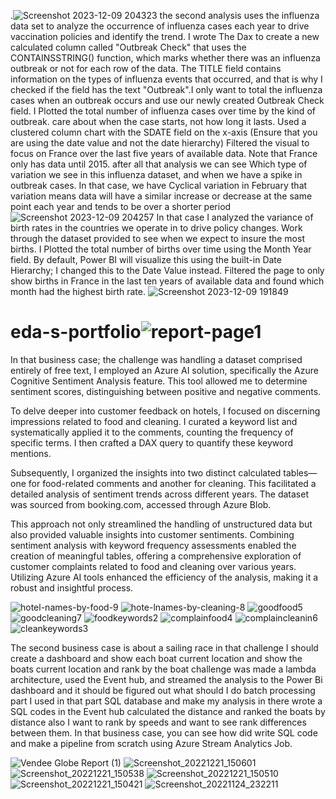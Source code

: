  .![Screenshot 2023-12-09 204323](https://github.com/edriska/eda-s-portfolio/assets/103993701/887fa7d2-4cb0-4228-8539-8ec453b17067)
the second analysis uses the influenza data set to analyze the occurrence of influenza cases each year to drive vaccination policies and identify the trend. I wrote The Dax to create a new calculated column called "Outbreak Check" that uses the CONTAINSSTRING() function, which marks whether there was an influenza outbreak or not for each row of the data.
The TITLE field contains information on the types of influenza events that occurred, and that is why I  checked if the field has the text "Outbreak".I only want to total the influenza cases when an outbreak occurs and use our newly created Outbreak Check field.
I Plotted the total number of influenza cases over time by the kind of outbreak. care about when the case starts, not how long it lasts.
Used a clustered column chart with the SDATE field on the x-axis (Ensure that you are using the date value and not the date hierarchy)
Filtered the visual to focus on France over the last five years of available data. Note that France only has data until 2015.
after all that analysis we can see Which type of variation we see in this influenza dataset, and when we have a spike in outbreak cases. In that case, we have
Cyclical variation in February that variation means data will have a similar increase or decrease at the same point each year and tends to be over a shorter period
![Screenshot 2023-12-09 204257](https://github.com/edriska/eda-s-portfolio/assets/103993701/e964d7fd-e70e-4e48-9474-c4b88fefbf87)
In that case I  analyzed the variance of birth rates in the countries we operate in to drive policy changes. Work through the dataset provided to see when we expect to insure the most births.
I Plotted the total number of births over time using the Month Year field.
By default, Power BI will visualize this using the built-in Date Hierarchy; I changed this to the Date Value instead.
Filtered the page to only show births in France in the last ten years of available data and found which month had the highest birth rate.
![Screenshot 2023-12-09 191849](https://github.com/edriska/eda-s-portfolio/assets/103993701/67ac7d25-402d-4a6e-86c8-2189c0189400)

# eda-s-portfolio![report-page1](https://github.com/edriska/eda-s-portfolio/assets/103993701/f2ded5a8-6f0b-4010-b3f7-6b00aa208995)
In that business case; the challenge was handling a dataset comprised entirely of free text, I employed an Azure AI solution, specifically the Azure Cognitive Sentiment Analysis feature. This tool allowed me to determine sentiment scores, distinguishing between positive and negative comments.

To delve deeper into customer feedback on hotels, I focused on discerning impressions related to food and cleaning. I curated a keyword list and systematically applied it to the comments, counting the frequency of specific terms. I then crafted a DAX query to quantify these keyword mentions.

Subsequently, I organized the insights into two distinct calculated tables—one for food-related comments and another for cleaning. This facilitated a detailed analysis of sentiment trends across different years. The dataset was sourced from booking.com, accessed through Azure Blob.

This approach not only streamlined the handling of unstructured data but also provided valuable insights into customer sentiments. Combining sentiment analysis with keyword frequency assessments enabled the creation of meaningful tables, offering a comprehensive exploration of customer complaints related to food and cleaning over various years. Utilizing Azure AI tools enhanced the efficiency of the analysis, making it a robust and insightful process.

![hotel-names-by-food-9](https://github.com/edriska/eda-s-portfolio/assets/103993701/28efd120-6b94-4365-9361-89a88af77435)
![hote-lnames-by-cleaning-8](https://github.com/edriska/eda-s-portfolio/assets/103993701/4b0b0157-9d21-4015-b539-34cfb859685e)
![goodfood5](https://github.com/edriska/eda-s-portfolio/assets/103993701/4f0aa6a1-d469-4963-b4be-f6bb8e8eb065)
![goodcleaning7](https://github.com/edriska/eda-s-portfolio/assets/103993701/40a01cc7-d592-4441-b84a-499edb8d3419)
![foodkeywords2](https://github.com/edriska/eda-s-portfolio/assets/103993701/7171850d-090d-4e26-a061-dae0e38aef07)
![complainfood4](https://github.com/edriska/eda-s-portfolio/assets/103993701/66521a9a-9106-488d-8fc3-6b23a62f1a48)
![complaincleanin6](https://github.com/edriska/eda-s-portfolio/assets/103993701/8eb2a5b4-bcab-4091-b311-ef5df5d0a71d)
![cleankeywords3](https://github.com/edriska/eda-s-portfolio/assets/103993701/e64a3df3-bfa7-4a23-8755-efc018b24279)

The second business case is about a sailing race in that challenge I should create a dashboard and show each boat current location and show the boats current location and rank by the boat challenge was made a lambda architecture, used the Event hub, and streamed the analysis to the Power Bi dashboard and it should be figured out what should I do batch processing part I used in that part SQL database and make my analysis in there wrote a SQL codes in the Event hub calculated the distance and ranked the boats by distance also I want to rank by speeds and want to see rank differences between them. In that business case, you can see how did write SQL code and make a pipeline from scratch using Azure Stream Analytics Job.

![Vendee Globe Report (1)](https://github.com/edriska/eda-s-portfolio/assets/103993701/c2c9e05d-5649-40a3-97f6-e5b3888a46fd)
![Screenshot_20221221_150601](https://github.com/edriska/eda-s-portfolio/assets/103993701/b66c5f58-dd44-443f-8298-46033a3d5b42)
![Screenshot_20221221_150538](https://github.com/edriska/eda-s-portfolio/assets/103993701/ac5cd314-1a4d-4c3b-b434-ecec8d0eb374)
![Screenshot_20221221_150510](https://github.com/edriska/eda-s-portfolio/assets/103993701/2a6142b7-ab53-4ca1-97f0-33edac3ba339)
![Screenshot_20221221_150421](https://github.com/edriska/eda-s-portfolio/assets/103993701/8762f49e-f1b5-49f9-9da0-7fb13d1de006)
![Screenshot_20221124_232211](https://github.com/edriska/eda-s-portfolio/assets/103993701/6cd9a125-378b-4730-bd5e-1f9d2a347d7d)
